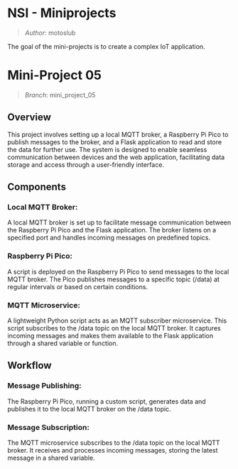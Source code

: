 # NSI - Miniprojects

> *Author*: motoslub

The goal of the mini-projects is to create a complex IoT application.

# Mini-Project 05

> *Branch*: mini_project_05

## Overview

This project involves setting up a local MQTT broker, a Raspberry Pi Pico to publish messages to the broker, and a Flask application to read and store the data for further use. The system is designed to enable seamless communication between devices and the web application, facilitating data storage and access through a user-friendly interface.

## Components

### Local MQTT Broker:

A local MQTT broker is set up to facilitate message communication between the Raspberry Pi Pico and the Flask application.
The broker listens on a specified port and handles incoming messages on predefined topics.

### Raspberry Pi Pico:

A script is deployed on the Raspberry Pi Pico to send messages to the local MQTT broker.
The Pico publishes messages to a specific topic (/data) at regular intervals or based on certain conditions.

### MQTT Microservice:

A lightweight Python script acts as an MQTT subscriber microservice.
This script subscribes to the /data topic on the local MQTT broker.
It captures incoming messages and makes them available to the Flask application through a shared variable or function.

## Workflow

### Message Publishing:

The Raspberry Pi Pico, running a custom script, generates data and publishes it to the local MQTT broker on the /data topic.

### Message Subscription:

The MQTT microservice subscribes to the /data topic on the local MQTT broker.
It receives and processes incoming messages, storing the latest message in a shared variable.